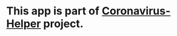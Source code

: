 # This app is part of [Coronavirus-Helper](https://github.com/MaximFedarau/Coronavirus-Helper) project.

